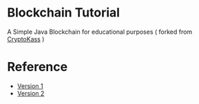 
# Blockchain Tutorial

A Simple Java Blockchain for educational purposes ( forked from  [CryptoKass](https://github.com/CryptoKass) )


# Reference

* [Version 1](https://medium.com/programmers-blockchain/create-simple-blockchain-java-tutorial-from-scratch-6eeed3cb03fa)
* [Version 2](https://medium.com/programmers-blockchain/creating-your-first-blockchain-with-java-part-2-transactions-2cdac335e0ce)